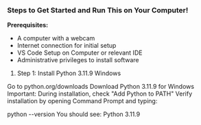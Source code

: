 ### Steps to Get Started and Run This on Your Computer!

**Prerequisites:**
- A computer with a webcam
- Internet connection for initial setup
- VS Code Setup on Computer or relevant IDE
- Administrative privileges to install software

1. Step 1: Install Python 3.11.9
Windows

Go to python.org/downloads
Download Python 3.11.9 for Windows
Important: During installation, check "Add Python to PATH"
Verify installation by opening Command Prompt and typing:

   python --version
You should see: Python 3.11.9
